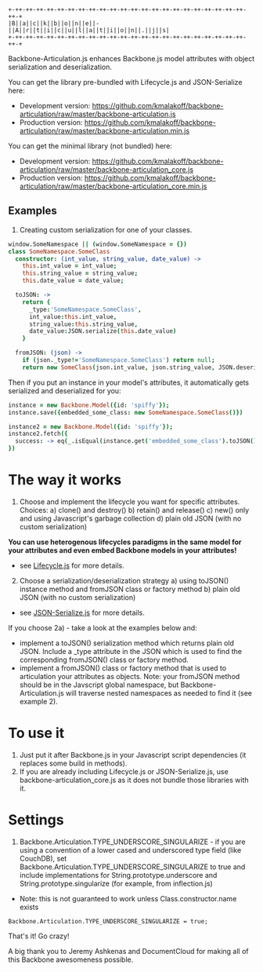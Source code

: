````
+-++-++-++-++-++-++-++-++-++-++-++-++-++-++-++-++-++-++-++-++-++-++-++-+
|B||a||c||k||b||o||n||e||-||A||r||t||i||c||u||l||a||t||i||o||n||.||j||s|
+-++-++-++-++-++-++-++-++-++-++-++-++-++-++-++-++-++-++-++-++-++-++-++-+
````

Backbone-Articulation.js enhances Backbone.js model attributes with object serialization and deserialization.

You can get the library pre-bundled with Lifecycle.js and JSON-Serialize here:

* Development version: https://github.com/kmalakoff/backbone-articulation/raw/master/backbone-articulation.js
* Production version: https://github.com/kmalakoff/backbone-articulation/raw/master/backbone-articulation.min.js

You can get the minimal library (not bundled) here:

* Development version: https://github.com/kmalakoff/backbone-articulation/raw/master/backbone-articulation_core.js
* Production version: https://github.com/kmalakoff/backbone-articulation/raw/master/backbone-articulation_core.min.js

Examples
--------

1) Creating custom serialization for one of your classes.

```coffeescript
window.SomeNamespace || (window.SomeNamespace = {})
class SomeNamespace.SomeClass
  constructor: (int_value, string_value, date_value) ->
    this.int_value = int_value;
    this.string_value = string_value;
    this.date_value = date_value;

  toJSON: ->
    return {
      _type:'SomeNamespace.SomeClass',
      int_value:this.int_value,
      string_value:this.string_value,
      date_value:JSON.serialize(this.date_value)
    }

  fromJSON: (json) ->
    if (json._type!='SomeNamespace.SomeClass') return null;
    return new SomeClass(json.int_value, json.string_value, JSON.deserialize(json.date_value));
```

Then if you put an instance in your model's attributes, it automatically gets serialized and deserialized for you:

```coffeescript
instance = new Backbone.Model({id: 'spiffy'});
instance.save({embedded_some_class: new SomeNamespace.SomeClass()})

instance2 = new Backbone.Model({id: 'spiffy'});
instance2.fetch({
  success: -> eq(_.isEqual(instance.get('embedded_some_class').toJSON(), instance2.get('embedded_some_class').toJSON()), "automatically serialized and deserialized a class!")
})
```

# The way it works

1) Choose and implement the lifecycle you want for specific attributes. Choices:
  a) clone() and destroy()
  b) retain() and release()
  c) new() only and using Javascript's garbage collection
  d) plain old JSON (with no custom serialization)

**You can use heterogenous lifecycles paradigms in the same model for your attributes and even embed Backbone models in your attributes!**

* see [Lifecycle.js][0] for more details.

2) Choose a serialization/deserialization strategy
  a) using toJSON() instance method and fromJSON class or factory method
  b) plain old JSON (with no custom serialization)

* see [JSON-Serialize.js][1] for more details.

[0]: https://github.com/kmalakoff/lifecycle
[1]: https://github.com/kmalakoff/json-serialize

If you choose 2a) - take a look at the examples below and:

* implement a toJSON() serialization method which returns plain old JSON. Include a _type attribute in the JSON which is used to find the corresponding fromJSON() class or factory method.
* implement a fromJSON() class or factory method that is used to articulation your attributes as objects. Note: your fromJSON method should be in the Javscript global namespace, but Backbone-Articulation.js will traverse nested namespaces as needed to find it (see example 2).


# To use it

1) Just put it after Backbone.js in your Javascript script dependencies (it replaces some build in methods).
2) If you are already including Lifecycle.js or JSON-Serialize.js, use backbone-articulation_core.js as it does not bundle those libraries with it.

# Settings

1) Backbone.Articulation.TYPE_UNDERSCORE_SINGULARIZE - if you are using a convention of a lower cased and underscored type field (like CouchDB), set Backbone.Articulation.TYPE_UNDERSCORE_SINGULARIZE to true and include implementations for String.prototype.underscore and String.prototype.singularize (for example, from inflection.js)
  - Note: this is not guaranteed to work unless Class.constructor.name exists

````
Backbone.Articulation.TYPE_UNDERSCORE_SINGULARIZE = true;
````

That's it! Go crazy!

A big thank you to Jeremy Ashkenas and DocumentCloud for making all of this Backbone awesomeness possible.
